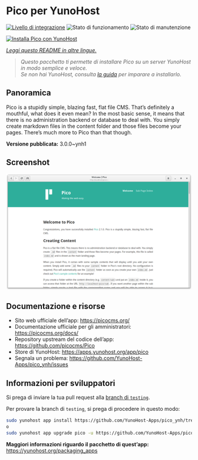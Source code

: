 <!--
N.B.: Questo README è stato automaticamente generato da <https://github.com/YunoHost/apps/tree/master/tools/readme_generator>
NON DEVE essere modificato manualmente.
-->

# Pico per YunoHost

[![Livello di integrazione](https://dash.yunohost.org/integration/pico.svg)](https://dash.yunohost.org/appci/app/pico) ![Stato di funzionamento](https://ci-apps.yunohost.org/ci/badges/pico.status.svg) ![Stato di manutenzione](https://ci-apps.yunohost.org/ci/badges/pico.maintain.svg)

[![Installa Pico con YunoHost](https://install-app.yunohost.org/install-with-yunohost.svg)](https://install-app.yunohost.org/?app=pico)

*[Leggi questo README in altre lingue.](./ALL_README.md)*

> *Questo pacchetto ti permette di installare Pico su un server YunoHost in modo semplice e veloce.*  
> *Se non hai YunoHost, consulta [la guida](https://yunohost.org/install) per imparare a installarlo.*

## Panoramica

Pico is a stupidly simple, blazing fast, flat file CMS. That’s definitely a mouthful, what does it even mean? In the most basic sense, it means that there is no administration backend or database to deal with. You simply create markdown files in the content folder and those files become your pages. There’s much more to Pico than that though.

**Versione pubblicata:** 3.0.0~ynh1

## Screenshot

![Screenshot di Pico](./doc/screenshots/screenshot.png)

## Documentazione e risorse

- Sito web ufficiale dell’app: <https://picocms.org/>
- Documentazione ufficiale per gli amministratori: <https://picocms.org/docs/>
- Repository upstream del codice dell’app: <https://github.com/picocms/Pico>
- Store di YunoHost: <https://apps.yunohost.org/app/pico>
- Segnala un problema: <https://github.com/YunoHost-Apps/pico_ynh/issues>

## Informazioni per sviluppatori

Si prega di inviare la tua pull request alla [branch di `testing`](https://github.com/YunoHost-Apps/pico_ynh/tree/testing).

Per provare la branch di `testing`, si prega di procedere in questo modo:

```bash
sudo yunohost app install https://github.com/YunoHost-Apps/pico_ynh/tree/testing --debug
o
sudo yunohost app upgrade pico -u https://github.com/YunoHost-Apps/pico_ynh/tree/testing --debug
```

**Maggiori informazioni riguardo il pacchetto di quest’app:** <https://yunohost.org/packaging_apps>
